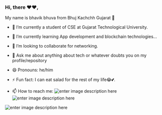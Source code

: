 ### Hi, there ❤♥, 
My name is bhavik bhuva from Bhuj Kachchh Gujarat 👋 


- 🔭 I’m currently a student of CSE at Gujarat Technological University.
- 🌱 I’m currently learning App development and blockchain technologies...
- 👯 I’m looking to collaborate for networking.
- 💬 Ask me about anything about tech or whatever doubts you on my profile/repository
- 😄 Pronouns: he/him
- ⚡ Fun fact: I can eat salad for the rest of my life😂💕.

- 📫 How to reach me:  [](https://www.instagram.com/bhuva_bhavik_/)![enter image description here](https://cdn-icons-png.flaticon.com/32/174/174855.png)  [](https://www.linkedin.com/in/bhavikbhuva/)![enter image description here](https://cdn-icons-png.flaticon.com/32/174/174857.png)


![enter image description here](https://github-readme-stats.vercel.app/api?username=bhuvabhavik&&show_icons=true&title_color=007fff&icon_color=007fff&text_color=daf7dc&bg_color=151515)
